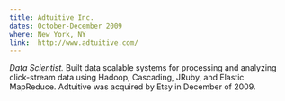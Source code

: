 ```yaml
---
title: Adtuitive Inc.
dates: October-December 2009
where: New York, NY
link:  http://www.adtuitive.com/
---
```


*Data Scientist.*
Built data scalable systems for processing and analyzing click-stream data using Hadoop, Cascading, JRuby, and Elastic MapReduce. Adtuitive was acquired by Etsy in December of 2009.

